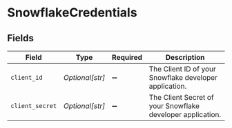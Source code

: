 # SnowflakeCredentials


## Fields

| Field                                                      | Type                                                       | Required                                                   | Description                                                |
| ---------------------------------------------------------- | ---------------------------------------------------------- | ---------------------------------------------------------- | ---------------------------------------------------------- |
| `client_id`                                                | *Optional[str]*                                            | :heavy_minus_sign:                                         | The Client ID of your Snowflake developer application.     |
| `client_secret`                                            | *Optional[str]*                                            | :heavy_minus_sign:                                         | The Client Secret of your Snowflake developer application. |
